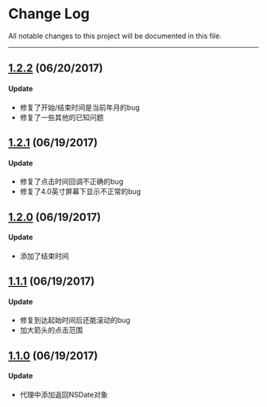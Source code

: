 
# Change Log
All notable changes to this project will be documented in this file.

---

## [1.2.2](https://github.com/Arc-lin/ALCalendarPicker/releases/tag/1.2.2) (06/20/2017)

#### Update
* 修复了开始/结束时间是当前年月的bug
* 修复了一些其他的已知问题

## [1.2.1](https://github.com/Arc-lin/ALCalendarPicker/releases/tag/1.2.1) (06/19/2017)

#### Update
* 修复了点击时间回调不正确的bug
* 修复了4.0英寸屏幕下显示不正常的bug 

## [1.2.0](https://github.com/Arc-lin/ALCalendarPicker/releases/tag/1.2.0) (06/19/2017)

#### Update
* 添加了结束时间

## [1.1.1](https://github.com/Arc-lin/ALCalendarPicker/releases/tag/1.1.1) (06/19/2017)

#### Update
* 修复到达起始时间后还能滚动的bug
* 加大箭头的点击范围

## [1.1.0](https://github.com/Arc-lin/ALCalendarPicker/releases/tag/1.1.0) (06/19/2017)

#### Update
* 代理中添加返回NSDate对象